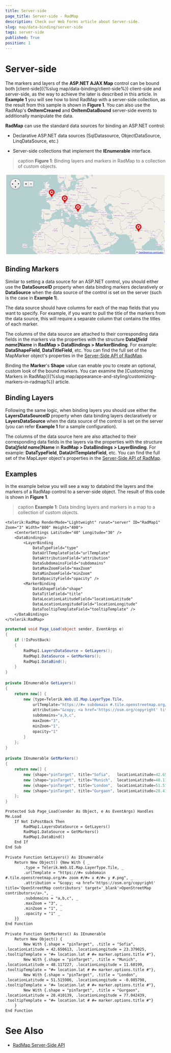 ```yaml
---
title: Server-side
page_title: Server-side - RadMap
description: Check our Web Forms article about Server-side.
slug: map/data-binding/server-side
tags: server-side
published: True
position: 1
---
```


# Server-side

The markers and layers of the **ASP.NET AJAX Map** control can be bound both [client-side]({%slug map/data-binding/client-side%}) client-side and server-side, as the way to achieve the later is described in this article.	In **Example 1** you will see how to bind RadMap with a server-side collection, as the result from this sample is shown in **Figure 1**.	You can also use the RadMap's **OnItemCreared** and **OnItemDataBound** server-side events to additionally manipulate the data.

**RadMap** can use the standard data sources for binding an ASP.NET control:

* Declarative ASP.NET data sources (SqlDatasource, ObjectDataSource, LinqDataSource, etc.)

* Server-side collections that implement the **IEnumerable** interface.

>caption **Figure 1**: Binding layers and markers in RadMap to a collection of custom objects.

![map-server-side-binding](images/map-server-side-binding.png)

## Binding Markers

Similar to setting a data source for an ASP.NET control, you should either use the **DataSourceID** property when data binding markers declaratively or **DataSource** when the data source of the control is set on the server (such is the case in **Example 1**).

The data source should have columns for each of the map fields that you want to specify. For example, if you want to pull the title of the markers from the data source, this will require a separate column that contains the titles of each marker.

The columns of the data source are attached to their corresponding data fields in the markers via the properties with the structure **Data[*field name*]Name** in **RadMap > DataBindings > MarkerBinding**. For example: **DataShapeField**, **DataTitleField**, etc. You can find the full set of the MapMarker object's properties in the [Server-Side API of RadMap](https://www.telerik.com/help/aspnet-ajax/t_telerik_web_ui_radmap.html).

Binding the **Marker**'s **Shape** value can enable you to create an optional, custom look of the bound markers. You can examine the [Customizing Markers in RadMap]({%slug map/appearance-and-styling/customizing-markers-in-radmap%}) article.

## Binding Layers

Following the same logic, when binding layers you should use either the **LayersDataSourceID** property when data binding layers declaratively or **LayersDataSource** when the data source of the control is set on the server (you can refer **Example 1** for a sample configuration).

The columns of the data source here are also attached to their corresponding data fields in the layers via the properties with the structure **Data[*field name*]Name** in **RadMap > DataBindings > LayerBinding**. For example: **DataTypeField**, **DataUrlTemplateField**, etc. You can find the full set of the MapLayer object's properties in the [Server-Side API of RadMap](https://www.telerik.com/help/aspnet-ajax/t_telerik_web_ui_radmap.html).

## Examples

In the example below you will see a way to databind the layers and the markers of a RadMap control to a server-side object. The result of this code is shown in **Figure 1**.

>caption **Example 1**: Data binding layers and markers in a map to a collection of custom objects.

````ASP.NET
<telerik:RadMap RenderMode="Lightweight" runat="server" ID="RadMap1" Zoom="3" Width="800" Height="400">
	<CenterSettings Latitude="40" Longitude="30" />
	<DataBindings>
		<LayerBinding
			DataTypeField="type"
			DataUrlTemplateField="urlTemplate"
			DataAttributionField="attribution"
			DataSubdomainsField="subdomains"
			DataMaxZoomField="maxZoom"
			DataMinZoomField="minZoom"
			DataOpacityField="opacity" />
		<MarkerBinding
			DataShapeField="shape"
			DataTitleField="title"
			DataLocationLatitudeField="locationLatitude"
			DataLocationLongitudeField="locationLongitude"
			DataTooltipTemplateField="tooltipTemplate" />
	</DataBindings>
</telerik:RadMap>
````
````C#
protected void Page_Load(object sender, EventArgs e)
{
	if (!IsPostBack)
	{
		RadMap1.LayersDataSource = GetLayers();
		RadMap1.DataSource = GetMarkers();
		RadMap1.DataBind();
	}
}

private IEnumerable GetLayers()
{
	return new[] {
		new {type=Telerik.Web.UI.Map.LayerType.Tile,
			urlTemplate="https://#= subdomain #.tile.openstreetmap.org/#= zoom #/#= x #/#= y #.png",
			attribution="&copy; <a href='https://osm.org/copyright' title='OpenStreetMap contributors' target='_blank'>OpenStreetMap contributors</a>.",
			subdomains="a,b,c",
			maxZoom="3",
			minZoom="1",
			opacity="1"
		}
	};
}

private IEnumerable GetMarkers()
{
	return new[] {
		new {shape="pinTarget", title="Sofia",   locationLatitude=42.650613, locationLongitude=23.379025, tooltipTemplate="#= location.lat # #= marker.options.title #"},
		new {shape="pinTarget", title="Munich",  locationLatitude=48.117227, locationLongitude=11.601990, tooltipTemplate="#= location.lat # #= marker.options.title #"},
		new {shape="pinTarget", title="London",  locationLatitude=51.515986, locationLongitude=-0.085798, tooltipTemplate="#= location.lat # #= marker.options.title #"},
		new {shape="pinTarget", title="Gurgaon", locationLatitude=28.410139, locationLongitude=77.042439, tooltipTemplate="#= location.lat # #= marker.options.title #"}
	};
}
````
````VB
Protected Sub Page_Load(sender As Object, e As EventArgs) Handles Me.Load
	If Not IsPostBack Then
		RadMap1.LayersDataSource = GetLayers()
		RadMap1.DataSource = GetMarkers()
		RadMap1.DataBind()
	End If
End Sub

Private Function GetLayers() As IEnumerable
	Return New Object() {New With { _
		.type = Telerik.Web.UI.Map.LayerType.Tile, _
		.urlTemplate = "https://#= subdomain #.tile.openstreetmap.org/#= zoom #/#= x #/#= y #.png", _
		.attribution = "&copy; <a href='https://osm.org/copyright' title='OpenStreetMap contributors' target='_blank'>OpenStreetMap contributors</a>.", _
		.subdomains = "a,b,c", _
		.maxZoom = "3", _
		.minZoom = "1", _
		.opacity = "1" _
	}}
End Function

Private Function GetMarkers() As IEnumerable
	Return New Object() {
		New With {.shape = "pinTarget", .title = "Sofia", .locationLatitude = 42.650613, .locationLongitude = 23.379025, .tooltipTemplate = "#= location.lat # #= marker.options.title #"},
		New With {.shape = "pinTarget", .title = "Munich", .locationLatitude = 48.117227, .locationLongitude = 11.60199, .tooltipTemplate = "#= location.lat # #= marker.options.title #"},
		New With {.shape = "pinTarget", .title = "London", .locationLatitude = 51.515986, .locationLongitude = -0.085798, .tooltipTemplate = "#= location.lat # #= marker.options.title #"},
		New With {.shape = "pinTarget", .title = "Gurgaon", .locationLatitude = 28.410139, .locationLongitude = 77.042439, .tooltipTemplate = "#= location.lat # #= marker.options.title #"}
	}
End Function
````

# See Also

 * [RadMap Server-Side API](https://www.telerik.com/help/aspnet-ajax/t_telerik_web_ui_radmap.html)
